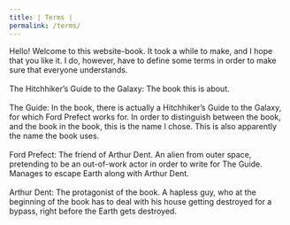 ```yaml
---
title: ∣ Terms ∣
permalink: /terms/
---
```


Hello! Welcome to this website-book. It took a while to make, and I hope that you like it. I do, however, have to define some terms in order to make sure that everyone understands.<br>
<br>
The Hitchhiker’s Guide to the Galaxy: The book this is about.<br>
<br>
The Guide: In the book, there is actually a Hitchhiker’s Guide to the Galaxy, for which Ford Prefect works for. In order to distinguish between the book, and the book in the book, this is the name I chose. This is also apparently the name the book uses.<br>
<br>
Ford Prefect: The friend of Arthur Dent. An alien from outer space, pretending to be an out-of-work actor in order to write for The Guide. Manages to escape Earth along with Arthur Dent.<br>
<br>
Arthur Dent:  The protagonist of the book. A hapless guy, who at the beginning of the book has to deal with his house getting destroyed for a bypass, right before the Earth gets destroyed.
